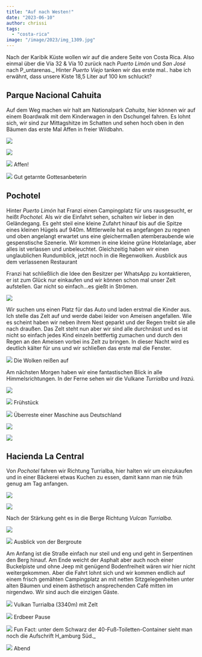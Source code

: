 ```yaml
---
title: "Auf nach Westen!"
date: "2023-06-10"
author: chrissi
tags: 
  - "costa-rica"
image: "/image/2023/img_1309.jpg"
---
```


Nach der Karibik Küste wollen wir auf die andere Seite von Costa Rica. Also einmal über die Vía 32 & Vía 10 zurück nach _Puerto Limón_ und _San José_ nach P_untarenas._ Hinter _Puerto Viejo_ tanken wir das erste mal.. habe ich erwähnt, dass unsere Kiste 18,5 Liter auf 100 km schluckt?

## Parque Nacional Cahuita

Auf dem Weg machen wir halt am Nationalpark _Cahuita_, hier können wir auf einem Boardwalk mit dem Kinderwagen in den Dschungel fahren. Es lohnt sich, wir sind zur Mittagshitze im Schatten und sehen hoch oben in den Bäumen das erste Mal Affen in freier Wildbahn.

![](/image/2023/img_4599.jpg?w=768)

![](/image/2023/img_1158.jpg?w=768)

![](/image/2023/img_1166.jpg?w=768)
Affen!

![](/image/2023/img_1178.jpg?w=1024)
Gut getarnte Gottesanbeterin

## Pochotel

Hinter _Puerto Limón_ hat Franzi einen Campingplatz für uns rausgesucht, er heißt _Pochotel._ Als wir die Einfahrt sehen, schalten wir lieber in den Geländegang. Es geht steil eine kleine Zufahrt hinauf bis auf die Spitze eines kleinen Hügels auf 940m. Mittlerweile hat es angefangen zu regnen und oben angelangt erwartet uns eine gleichermaßen atemberaubende wie gespenstische Szenerie. Wir kommen in eine kleine grüne Hotelanlage, aber alles ist verlassen und unbeleuchtet. Gleichzeitig haben wir einen unglaublichen Rundumblick, jetzt noch in die Regenwolken.
Ausblick aus dem verlassenen Restaurant



Franzi hat schließlich die Idee den Besitzer per WhatsApp zu kontaktieren, er ist zum Glück nur einkaufen und wir können schon mal unser Zelt aufstellen. Gar nicht so einfach…es gießt in Strömen.

![](/image/2023/img_1238.jpg?w=768)

Wir suchen uns einen Platz für das Auto und laden erstmal die Kinder aus. Ich stelle das Zelt auf und werde dabei leider von Ameisen angefallen. Wie es scheint haben wir neben ihrem Nest geparkt und der Regen treibt sie alle nach draußen. Das Zelt steht nun aber wir sind alle durchnässt und es ist nicht so einfach jedes Kind einzeln bettfertig zumachen und durch den Regen an den Ameisen vorbei ins Zelt zu bringen. In dieser Nacht wird es deutlich kälter für uns und wir schließen das erste mal die Fenster.

![](/image/2023/img_1248.jpg?w=1024)
Die Wolken reißen auf

Am nächsten Morgen haben wir eine fantastischen Blick in alle Himmelsrichtungen. In der Ferne sehen wir die Vulkane _Turrialba_ und _Irazú._

![](/image/2023/img_1269.jpg?w=1024)

![](/image/2023/img_1251.jpg?w=1024)
Frühstück

![](/image/2023/img_1219.jpg?w=768)
Überreste einer Maschine aus Deutschland

![](/image/2023/img_1266.jpg?w=768)

![](/image/2023/img_1254.jpg?w=1024)

## Hacienda La Central

Von _Pochotel_ fahren wir Richtung Turrialba, hier halten wir um einzukaufen und in einer Bäckerei etwas Kuchen zu essen, damit kann man nie früh genug am Tag anfangen.

![](/image/2023/img_1280.jpg?w=1024)

![](/image/2023/img_4607.jpg?w=768)

Nach der Stärkung geht es in die Berge Richtung _Vulcan Turrialba_.

![](/image/2023/img_1314.jpg?w=1024)

![](/image/2023/img_1309.jpg?w=1024)
Ausblick von der Bergroute

Am Anfang ist die Straße einfach nur steil und eng und geht in Serpentinen den Berg hinauf. Am Ende weicht der Asphalt aber auch noch einer Buckelpiste und ohne Jeep mit genügend Bodenfreiheit wären wir hier nicht weitergekommen. Aber die Fahrt lohnt sich und wir kommen endlich auf einem frisch gemähten Campingplatz an mit netten Sitzgelegenheiten unter alten Bäumen und einem ästhetisch ansprechenden Café mitten im nirgendwo. Wir sind auch die einzigen Gäste.

![](/image/2023/img_1352.jpg?w=1024)
Vulkan Turrialba (3340m) mit Zelt

![](/image/2023/img_1366.jpg?w=1024)
Erdbeer Pause

![](/image/2023/img_1355.jpg?w=1024)
Fun Fact: unter dem Schwarz der 40-Fuß-Toiletten-Container sieht man noch die Aufschrift H_amburg Süd._

![](/image/2023/img_1378.jpg?w=1024)
Abend
